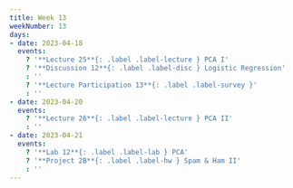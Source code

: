 ```yaml
---
title: Week 13
weekNumber: 13
days:
- date: 2023-04-18
  events:
    ? '**Lecture 25**{: .label .label-lecture } PCA I'
    ? '**Discussion 12**{: .label .label-disc } Logistic Regression' 
    : ''
    ? '**Lecture Participation 13**{: .label .label-survey }'
    : ''
- date: 2023-04-20
  events:
    ? '**Lecture 26**{: .label .label-lecture } PCA II'
    : ''
- date: 2023-04-21
  events:
    ? '**Lab 12**{: .label .label-lab } PCA'
    ? '**Project 2B**{: .label .label-hw } Spam & Ham II'
    : ''
---
```

